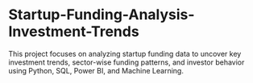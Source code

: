 # Startup-Funding-Analysis-Investment-Trends
This project focuses on analyzing startup funding data to uncover key investment trends, sector-wise funding patterns, and investor behavior using Python, SQL, Power BI, and Machine Learning.
